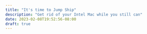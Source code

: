 ```yaml
---
title: "It's time to Jump Ship"
description: "Get rid of your Intel Mac while you still can"
date: 2023-02-08T19:52:56-08:00
draft: true
---
```


